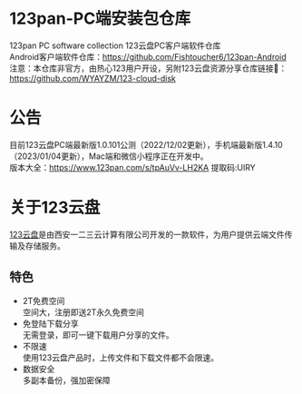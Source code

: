 # 123pan-PC端安装包仓库
123pan PC software collection 123云盘PC客户端软件仓库<br>
Android客户端软件仓库：https://github.com/Fishtoucher6/123pan-Android<br>
注意：本仓库非官方，由热心123用户开设，另附123云盘资源分享仓库链接🔗：https://github.com/WYAYZM/123-cloud-disk
# 公告
目前123云盘PC端最新版1.0.101公测（2022/12/02更新），手机端最新版1.4.10（2023/01/04更新），Mac端和微信小程序正在开发中。<br>
版本大全：https://www.123pan.com/s/tpAuVv-LH2KA 提取码:UIRY
# 关于123云盘
[123云盘](https://123pan.com/)是由西安一二三云计算有限公司开发的一款软件，为用户提供云端文件传输及存储服务。
## 特色
- 2T免费空间<br>
空间大，注册即送2T永久免费空间
- 免登陆下载分享<br>
无需登录，即可一键下载用户分享的文件。
- 不限速<br>
使用123云盘产品时，上传文件和下载文件都不会限速。
- 数据安全<br>
多副本备份，强加密保障

